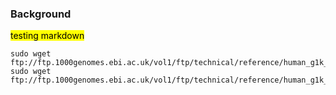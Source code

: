 ### Background

<mark>testing markdown</mark>


```{bash}
sudo wget ftp://ftp.1000genomes.ebi.ac.uk/vol1/ftp/technical/reference/human_g1k_v37.fasta.gz
sudo wget ftp://ftp.1000genomes.ebi.ac.uk/vol1/ftp/technical/reference/human_g1k_v37.fasta.fai
```